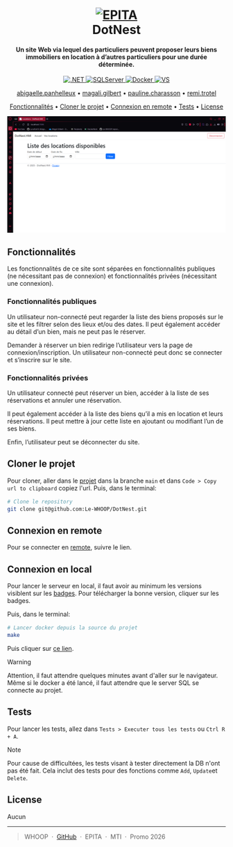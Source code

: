 
<h1 align="center">
    <br>
        <a href="https://www.epita.fr">
            <img src="https://upload.wikimedia.org/wikipedia/fr/d/d8/Epita.png" alt="EPITA" width="200">
            </a>
    <br>
    DotNest
    <br>
</h1>

<h4 align="center">Un site Web via lequel des particuliers peuvent proposer leurs biens immobiliers en location à d’autres particuliers pour une durée déterminée.</h4>

<p align="center">
    <a id="badges"></a>
    <a href="https://dotnet.microsoft.com/fr-fr/download/dotnet/9.0">
        <img src="https://img.shields.io/badge/.NET-9.0-green?style=flat" alt=".NET" />
    </a>
    <a href="https://info.microsoft.com/ww-landing-sql-server-2022.html?lcid=fr">
        <img src="https://img.shields.io/badge/SQLServer-2022-46BC99?style=flat" alt="SQLServer" />
    </a>
    <a href="https://www.docker.com/get-started/">
        <img src="https://img.shields.io/badge/Docker-28.1.1-FF69B4?style=flat" alt="Docker" />
    </a>
    <a href="https://visualstudio.microsoft.com/fr/downloads/">
        <img src="https://img.shields.io/badge/Visual Studio-10.0.40219.1-orange?style=flat" alt="VS" />
    </a>
</p>

<p align="center">
    <a href="mailto:abigaelle.panhelleux@epita.fr">abigaelle.panhelleux</a> •
    <a href="mailto:magali.gilbert@epita.fr">magali.gilbert</a> •
    <a href="mailto:pauline.charasson@epita.fr">pauline.charasson</a> •
    <a href="mailto:remi.trotel">remi.trotel</a>
</p>

<p align="center">
    <a href="#fonctionnalités">Fonctionnalités</a> •
    <a href="#cloner-le-projet">Cloner le projet</a> •
    <a href="#connexion-en-remote">Connexion en remote</a> •
    <a href="#tests">Tests</a> •
    <a href="#license">License</a>
</p>

![screenshot](assets/Screenshot%202025-06-18%20201123.png)

## Fonctionnalités

Les fonctionnalités de ce site sont séparées en fonctionnalités publiques (ne nécessitant pas de connexion) et fonctionnalités privées (nécessitant une connexion). 

### Fonctionnalités publiques 

Un utilisateur non-connecté peut regarder la liste des biens proposés sur le site et les filtrer selon des lieux et/ou des dates. Il peut également accéder au détail d’un bien, mais ne peut pas le réserver. 

Demander à réserver un bien redirige l’utilisateur vers la page de connexion/inscription. Un utilisateur non-connecté peut donc se connecter et s’inscrire sur le site. 

### Fonctionnalités privées 

Un utilisateur connecté peut réserver un bien, accéder à la liste de ses réservations et annuler une réservation. 

Il peut également accéder à la liste des biens qu’il a mis en location et leurs réservations. Il peut mettre à jour cette liste en ajoutant ou modifiant l’un de ses biens. 

Enfin, l’utilisateur peut se déconnecter du site.

## Cloner le projet

Pour cloner, aller dans le [projet](https://github.com/Le-WHOOP/DotNest) dans la branche `main` et dans `Code > Copy url to clipboard` copiez l'url. Puis, dans le terminal:

```bash
# Clone le repository
git clone git@github.com:Le-WHOOP/DotNest.git
```

## Connexion en remote

Pour se connecter en [remote](http://vingtdeux.hd.free.fr/), suivre le lien.

## Connexion en local

Pour lancer le serveur en local, il faut avoir au minimum les versions visiblent sur les <a href="#badges">badges</a>. Pour télécharger la bonne version, cliquer sur les badges.

Puis, dans le terminal:
```bash
# Lancer docker depuis la source du projet
make
```
Puis cliquer sur [ce lien](http://localhost:8080/).

> [!WARNING]
> Attention, il faut attendre quelques minutes avant d'aller sur le navigateur. Même si le docker a été lancé, il faut attendre que le server SQL se connecte au projet.

## Tests

Pour lancer les tests, allez dans `Tests > Executer tous les tests` ou `Ctrl R + A`.

> [!NOTE] 
> Pour cause de difficultées, les tests visant à tester directement la DB n'ont pas été fait. Cela inclut des tests pour des fonctions comme `Add`, `Update`et `Delete`. 

## License

Aucun

---

> WHOOP &nbsp;&middot;&nbsp;
> [GitHub](https://github.com/Le-WHOOP) &nbsp;&middot;&nbsp;
> EPITA &nbsp;&middot;&nbsp;
> MTI &nbsp;&middot;&nbsp;
> Promo 2026
